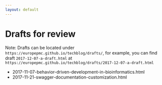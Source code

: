 ```yaml
---
layout: default
---
```


# Drafts for review

Note: Drafts can be located under `https://europepmc.github.io/techblog/drafts/`, for example, you can find draft `2017-12-07-a-draft.html` at `https://europepmc.github.io/techblog/drafts/2017-12-07-a-draft.html`

* 2017-11-07-behavior-driven-development-in-bioinformatics.html
* 2017-11-21-swagger-documentation-customization.html